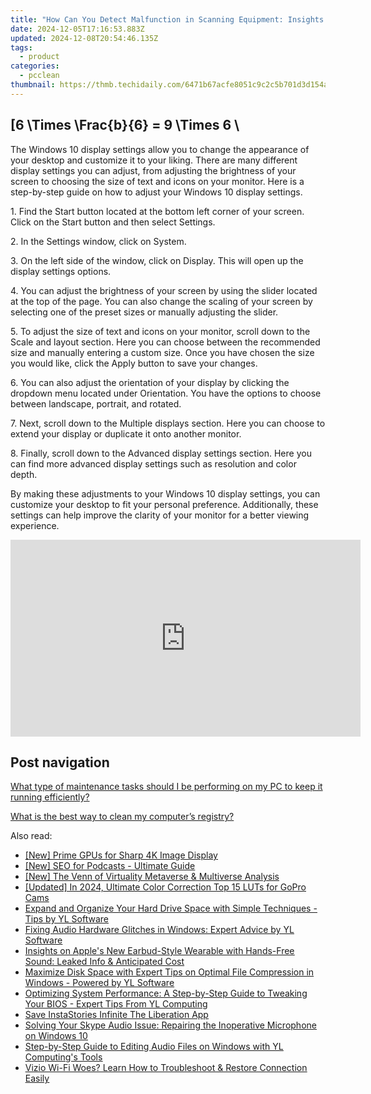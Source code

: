 ```yaml
---
title: "How Can You Detect Malfunction in Scanning Equipment: Insights From YL Computing's Expertise"
date: 2024-12-05T17:16:53.883Z
updated: 2024-12-08T20:54:46.135Z
tags:
  - product
categories:
  - pcclean
thumbnail: https://thmb.techidaily.com/6471b67acfe8051c9c2c5b701d3d154a93913c9b510e1febb60299ae780985b8.jpg
---
```


## \[6 \Times \Frac{b}{6} = 9 \Times 6 \

The Windows 10 display settings allow you to change the appearance of your desktop and customize it to your liking. There are many different display settings you can adjust, from adjusting the brightness of your screen to choosing the size of text and icons on your monitor. Here is a step-by-step guide on how to adjust your Windows 10 display settings. 

1\. Find the Start button located at the bottom left corner of your screen. Click on the Start button and then select Settings.

2\. In the Settings window, click on System.

3\. On the left side of the window, click on Display. This will open up the display settings options. 

4\. You can adjust the brightness of your screen by using the slider located at the top of the page. You can also change the scaling of your screen by selecting one of the preset sizes or manually adjusting the slider.

5\. To adjust the size of text and icons on your monitor, scroll down to the Scale and layout section. Here you can choose between the recommended size and manually entering a custom size. Once you have chosen the size you would like, click the Apply button to save your changes.

6\. You can also adjust the orientation of your display by clicking the dropdown menu located under Orientation. You have the options to choose between landscape, portrait, and rotated.

7\. Next, scroll down to the Multiple displays section. Here you can choose to extend your display or duplicate it onto another monitor.

8\. Finally, scroll down to the Advanced display settings section. Here you can find more advanced display settings such as resolution and color depth. 

By making these adjustments to your Windows 10 display settings, you can customize your desktop to fit your personal preference. Additionally, these settings can help improve the clarity of your monitor for a better viewing experience.

<!-- affiliate ads begin -->
<iframe width="560" height="315" src="https://www.youtube.com/embed/gMS5pm0SQlQ?si=gasOo6p2agrVlIb7" title="YouTube video player" frameborder="0" allow="accelerometer; autoplay; clipboard-write; encrypted-media; gyroscope; picture-in-picture; web-share" referrerpolicy="strict-origin-when-cross-origin" allowfullscreen></iframe>
<!-- affiliate ads end -->

## Post navigation

[What type of maintenance tasks should I be performing on my PC to keep it running efficiently?](https://tools.techidaily.com/pcclean/products/)

[What is the best way to clean my computer’s registry?](https://tools.techidaily.com/pcclean/products/)

<ins class="adsbygoogle"
     style="display:block"
     data-ad-format="autorelaxed"
     data-ad-client="ca-pub-7571918770474297"
     data-ad-slot="1223367746"></ins>

<ins class="adsbygoogle"
     style="display:block"
     data-ad-client="ca-pub-7571918770474297"
     data-ad-slot="8358498916"
     data-ad-format="auto"
     data-full-width-responsive="true"></ins>

<span class="atpl-alsoreadstyle">Also read:</span>
<div><ul>
<li><a href="https://fox-helps.techidaily.com/new-prime-gpus-for-sharp-4k-image-display/"><u>[New] Prime GPUs for Sharp 4K Image Display</u></a></li>
<li><a href="https://extra-hints.techidaily.com/new-seo-for-podcasts-ultimate-guide/"><u>[New] SEO for Podcasts - Ultimate Guide</u></a></li>
<li><a href="https://some-guidance.techidaily.com/new-the-venn-of-virtuality-metaverse-and-multiverse-analysis/"><u>[New] The Venn of Virtuality Metaverse & Multiverse Analysis</u></a></li>
<li><a href="https://fox-helps.techidaily.com/updated-in-2024-ultimate-color-correction-top-15-luts-for-gopro-cams/"><u>[Updated] In 2024, Ultimate Color Correction Top 15 LUTs for GoPro Cams</u></a></li>
<li><a href="https://win-updates.techidaily.com/expand-and-organize-your-hard-drive-space-with-simple-techniques-tips-by-yl-software/"><u>Expand and Organize Your Hard Drive Space with Simple Techniques - Tips by YL Software</u></a></li>
<li><a href="https://win-updates.techidaily.com/fixing-audio-hardware-glitches-in-windows-expert-advice-by-yl-software/"><u>Fixing Audio Hardware Glitches in Windows: Expert Advice by YL Software</u></a></li>
<li><a href="https://techno-recovery.techidaily.com/insights-on-apples-new-earbud-style-wearable-with-hands-free-sound-leaked-info-and-anticipated-cost/"><u>Insights on Apple's New Earbud-Style Wearable with Hands-Free Sound: Leaked Info & Anticipated Cost</u></a></li>
<li><a href="https://win-updates.techidaily.com/maximize-disk-space-with-expert-tips-on-optimal-file-compression-in-windows-powered-by-yl-software/"><u>Maximize Disk Space with Expert Tips on Optimal File Compression in Windows - Powered by YL Software</u></a></li>
<li><a href="https://win-updates.techidaily.com/optimizing-system-performance-a-step-by-step-guide-to-tweaking-your-bios-expert-tips-from-yl-computing/"><u>Optimizing System Performance: A Step-by-Step Guide to Tweaking Your BIOS - Expert Tips From YL Computing</u></a></li>
<li><a href="https://instagram-video-recordings.techidaily.com/save-instastories-infinite-the-liberation-app/"><u>Save InstaStories Infinite The Liberation App</u></a></li>
<li><a href="https://sound-issues.techidaily.com/solving-your-skype-audio-issue-repairing-the-inoperative-microphone-on-windows-10/"><u>Solving Your Skype Audio Issue: Repairing the Inoperative Microphone on Windows 10</u></a></li>
<li><a href="https://win-updates.techidaily.com/step-by-step-guide-to-editing-audio-files-on-windows-with-yl-computings-tools/"><u>Step-by-Step Guide to Editing Audio Files on Windows with YL Computing's Tools</u></a></li>
<li><a href="https://techtrends.techidaily.com/vizio-wi-fi-woes-learn-how-to-troubleshoot-and-restore-connection-easily/"><u>Vizio Wi-Fi Woes? Learn How to Troubleshoot & Restore Connection Easily</u></a></li>
</ul></div>

